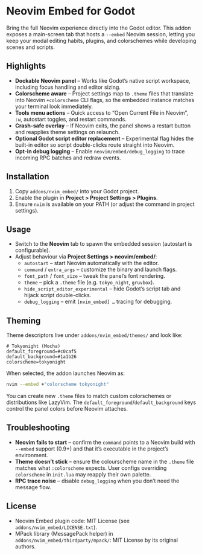 # Neovim Embed for Godot

Bring the full Neovim experience directly into the Godot editor. This addon exposes a main-screen tab that hosts a `--embed` Neovim session, letting you keep your modal editing habits, plugins, and colorschemes while developing scenes and scripts.

## Highlights

- **Dockable Neovim panel** – Works like Godot’s native script workspace, including focus handling and editor sizing.
- **Colorscheme aware** – Project settings map to `.theme` files that translate into Neovim `+colorscheme` CLI flags, so the embedded instance matches your terminal look immediately.
- **Tools menu actions** – Quick access to “Open Current File in Neovim”, `:w`, autostart toggles, and restart commands.
- **Crash-safe overlay** – If Neovim exits, the panel shows a restart button and reapplies theme settings on relaunch.
- **Optional Godot script editor replacement** – Experimental flag hides the built-in editor so script double-clicks route straight into Neovim.
- **Opt-in debug logging** – Enable `neovim/embed/debug_logging` to trace incoming RPC batches and redraw events.

## Installation

1. Copy `addons/nvim_embed/` into your Godot project.
2. Enable the plugin in **Project > Project Settings > Plugins**.
3. Ensure `nvim` is available on your PATH (or adjust the command in project settings).

## Usage

- Switch to the **Neovim** tab to spawn the embedded session (autostart is configurable).
- Adjust behaviour via **Project Settings > neovim/embed/**:
  - `autostart` – start Neovim automatically with the editor.
  - `command` / `extra_args` – customize the binary and launch flags.
  - `font_path` / `font_size` – tweak the panel’s font rendering.
  - `theme` – pick a `.theme` file (e.g. `tokyo_night`, `gruvbox`).
  - `hide_script_editor_experimental` – hide Godot’s script tab and hijack script double-clicks.
  - `debug_logging` – emit `[nvim_embed] …` tracing for debugging.

## Theming

Theme descriptors live under `addons/nvim_embed/themes/` and look like:

```
# Tokyonight (Mocha)
default_foreground=#c0caf5
default_background=#1a1b26
colorscheme=tokyonight
```

When selected, the addon launches Neovim as:

```sh
nvim --embed +"colorscheme tokyonight"
```

You can create new `.theme` files to match custom colorschemes or distributions like LazyVim. The `default_foreground`/`default_background` keys control the panel colors before Neovim attaches.

## Troubleshooting

- **Neovim fails to start** – confirm the `command` points to a Neovim build with `--embed` support (0.9+) and that it’s executable in the project’s environment.
- **Theme doesn’t stick** – ensure the colourscheme name in the `.theme` file matches what `:colorscheme` expects. User configs overriding `colorscheme` in `init.lua` may reapply their own palette.
- **RPC trace noise** – disable `debug_logging` when you don’t need the message flow.

## License

- Neovim Embed plugin code: MIT License (see `addons/nvim_embed/LICENSE.txt`).
- MPack library (MessagePack helper) in `addons/nvim_embed/thirdparty/mpack/`: MIT License by its original authors.
